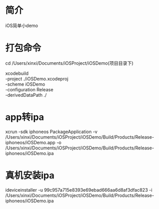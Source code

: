 # 简介
iOS简单小demo

# 打包命令

cd /Users/xinxi/Documents/iOSProject/iOSDemo(项目目录下)<br>

xcodebuild  \
  -project ./iOSDemo.xcodeproj \
  -scheme iOSDemo \
  -configuration Release \
  -derivedDataPath ./


# app转ipa

xcrun -sdk iphoneos  PackageApplication -v /Users/xinxi/Documents/iOSProject/iOSDemo/Build/Products/Release-iphoneos/iOSDemo.app -o /Users/xinxi/Documents/iOSProject/iOSDemo/Build/Products/Release-iphoneos/iOSDemo.ipa

# 真机安装ipa

ideviceinstaller -u 99c957a715e8393e69ebad666aa6d8af3dfac823 -i /Users/xinxi/Documents/iOSProject/iOSDemo/Build/Products/Release-iphoneos/iOSDemo.ipa